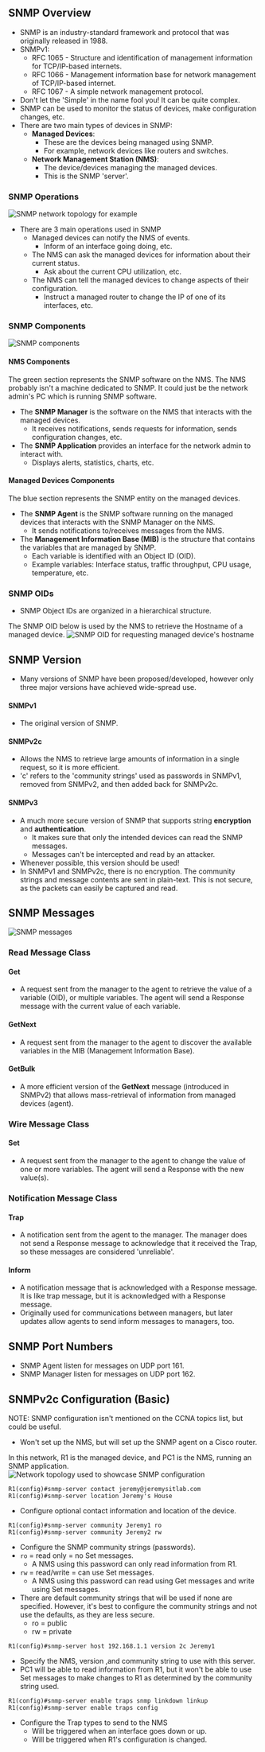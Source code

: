 ## SNMP Overview
* SNMP is an industry-standard framework and protocol that was originally released in 1988.
* SNMPv1:
	* RFC 1065 - Structure and identification of management information for TCP/IP-based internets.
	* RFC 1066 - Management information base for network management of TCP/IP-based internet.
	* RFC 1067 - A simple network management protocol.
* Don't let the 'Simple' in the name fool you! It can be quite complex.
* SNMP can be used to monitor the status of devices, make configuration changes, etc.
* There are two main types of devices in SNMP:
	* **Managed Devices**:
		* These are the devices being managed using SNMP.
		* For example, network devices like routers and switches.
	* **Network Management Station (NMS)**:
		* The device/devices managing the managed devices.
		* This is the SNMP 'server'.
### SNMP Operations
![SNMP network topology for example](./img3/SNMP-operation-network-topology.png)
* There are 3 main operations used in SNMP
	* Managed devices can notify the NMS of events.
		* Inform of an interface going doing, etc.
	* The NMS can ask the managed devices for information about their current status.
		* Ask about the current CPU utilization, etc.
	* The NMS can tell the managed devices to change aspects of their configuration.
		* Instruct a managed router to change the IP of one of its interfaces, etc.
### SNMP Components
![SNMP components](./img3/SNMP-components.png)
#### NMS Components
The green section represents the SNMP software on the NMS. The NMS probably isn't a machine dedicated to SNMP. It could just be the network admin's PC which is running SNMP software. 

* The **SNMP Manager** is the software on the NMS that interacts with the managed devices.
	* It receives notifications, sends requests for information, sends configuration changes, etc.
* The **SNMP Application** provides an interface for the network admin to interact with.
	* Displays alerts, statistics, charts, etc.
#### Managed Devices Components
The blue section represents the SNMP entity on the managed devices. 

* The **SNMP Agent** is the SNMP software running on the managed devices that interacts with the SNMP Manager on the NMS.
	* It sends notifications to/receives messages from the NMS.
* The **Management Information Base (MIB)** is the structure that contains the variables that are managed by SNMP.
	* Each variable is identified with an Object ID (OID).
	* Example variables: Interface status, traffic throughput, CPU usage, temperature, etc.
### SNMP OIDs
* SNMP Object IDs are organized in a hierarchical structure.

The SNMP OID below is used by the NMS to retrieve the Hostname of a managed device.
![SNMP OID for requesting managed device's hostname](./img3/SNMP-OIDs.png)
## SNMP Version
* Many versions of SNMP have been proposed/developed, however only three major versions have achieved wide-spread use.
#### SNMPv1
* The original version of SNMP.
#### SNMPv2c
* Allows the NMS to retrieve large amounts of information in a single request, so it is more efficient.
* 'c' refers to the 'community strings' used as passwords in SNMPv1, removed from SNMPv2, and then added back for SNMPv2c.
#### SNMPv3
* A much more secure version of SNMP that supports string **encryption** and **authentication**. 
	* It makes sure that only the intended devices can read the SNMP messages. 
	* Messages can't be intercepted and read by an attacker.
* Whenever possible, this version should be used!
* In SNMPv1 and SNMPv2c, there is no encryption. The community strings and message contents are sent in plain-text. This is not secure, as the packets can easily be captured and read.

## SNMP Messages
![SNMP messages](./img3/SNMP-messages.png)
### Read Message Class
#### Get
* A request sent from the manager to the agent to retrieve the value of a variable (OID), or multiple variables. The agent will send a Response message with the current value of each variable.
#### GetNext
* A request sent from the manager to the agent to discover the available variables in the MIB (Management Information Base).
#### GetBulk
* A more efficient version of the **GetNext** message (introduced in SNMPv2) that allows mass-retrieval of information from managed devices (agent).
### Wire Message Class
#### Set
* A request sent from the manager to the agent to change the value of one or more variables. The agent will send a Response with the new value(s).
### Notification Message Class
#### Trap
* A notification sent from the agent to the manager. The manager does not send a Response message to acknowledge that it received the Trap, so these messages are considered 'unreliable'.
#### Inform
* A notification message that is acknowledged with a Response message. It is like trap message, but it is acknowledged with a Response message.
* Originally used for communications between managers, but later updates allow agents to send inform messages to managers, too.
## SNMP Port Numbers
* SNMP Agent listen for messages on UDP port 161.
* SNMP Manager listen for messages on UDP port 162.
## SNMPv2c Configuration (Basic)

NOTE: SNMP configuration isn't mentioned on the CCNA topics list, but could be useful.
* Won't set up the NMS, but will set up the SNMP agent on a Cisco router.

In this network, R1 is the managed device, and PC1 is the NMS, running an SNMP application.
![Network topology used to showcase SNMP configuration](./img3/SNMP-config-topology.png)

```
R1(config)#snmp-server contact jeremy@jeremysitlab.com
R1(config)#snmp-server location Jeremy's House
```
* Configure optional contact information and location of the device.

```
R1(config)#snmp-server community Jeremy1 ro
R1(config)#snmp-server community Jeremy2 rw
```
* Configure the SNMP community strings (passwords).
* `ro` = read only = no Set messages.
	* A NMS using this password can only read information from R1.
* `rw` = read/write = can use Set messages.
	* A NMS using this password can read using Get messages and write using Set messages.
* There are default community strings that will be used if none are specified. However, it's best to configure the community strings and not use the defaults, as they are less secure.
	* ro = public
	* rw = private

```
R1(config)#snmp-server host 192.168.1.1 version 2c Jeremy1
```
* Specify the NMS, version ,and community string to use with this server.
* PC1 will be able to read information from R1, but it won't be able to use Set messages to make changes to R1 as determined by the community string used.

```
R1(config)#snmp-server enable traps snmp linkdown linkup
R1(config)#snmp-server enable traps config
```
* Configure the Trap types to send to the NMS
	* Will be triggered when an interface goes down or up.
	* Will be triggered when R1's configuration is changed.